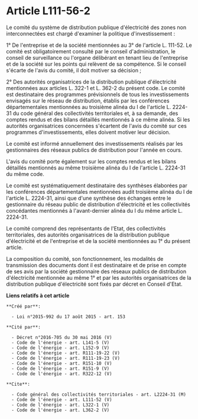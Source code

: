 # Article L111-56-2

Le comité du système de distribution publique d'électricité des zones non interconnectées est chargé d'examiner la politique
d'investissement : 

1° De l'entreprise et de la société mentionnées au 3° de l'article L. 111-52. Le comité est obligatoirement consulté par le
conseil d'administration, le conseil de surveillance ou l'organe délibérant en tenant lieu de l'entreprise et de la société
sur les points qui relèvent de sa compétence. Si le conseil s'écarte de l'avis du comité, il doit motiver sa décision ; 

2° Des autorités organisatrices de la distribution publique d'électricité mentionnées aux articles L. 322-1 et L. 362-2 du
présent code. Le comité est destinataire des programmes prévisionnels de tous les investissements envisagés sur le réseau de
distribution, établis par les conférences départementales mentionnées au 
troisième alinéa du I de l'article L. 2224-31 du code général des collectivités territoriales 
et, à sa demande, des comptes rendus et des bilans détaillés mentionnés à ce même alinéa. Si les autorités organisatrices
concernées s'écartent de l'avis du comité sur ces programmes d'investissements, elles doivent motiver leur décision. 

Le comité est informé annuellement des investissements réalisés par les gestionnaires des réseaux publics de distribution
pour l'année en cours. 

L'avis du comité porte également sur les comptes rendus et les bilans détaillés mentionnés au même troisième alinéa du I de
l'article L. 2224-31 du même code. 

Le comité est systématiquement destinataire des synthèses élaborées par les conférences départementales mentionnées audit
troisième alinéa du I de l'article L. 2224-31, ainsi que d'une synthèse des échanges entre le gestionnaire du réseau public
de distribution d'électricité et les collectivités concédantes mentionnés à l'avant-dernier alinéa du I du même article L.
2224-31. 

Le comité comprend des représentants de l'Etat, des collectivités territoriales, des autorités organisatrices de la
distribution publique d'électricité et de l'entreprise et de la société mentionnées au 1° du présent article. 

La composition du comité, son fonctionnement, les modalités de transmission des documents dont il est destinataire et de
prise en compte de ses avis par la société gestionnaire des réseaux publics de distribution d'électricité mentionnée au même
1° et par les autorités organisatrices de la distribution publique d'électricité sont fixés par décret en Conseil d'Etat.

**Liens relatifs à cet article**

	**Créé par**:

	  - Loi n°2015-992 du 17 août 2015 - art. 153

	**Cité par**:

	  - Décret n°2016-705 du 30 mai 2016 (V)
	  - Code de l'énergie - art. L141-5 (V)
	  - Code de l'énergie - art. L152-9 (V)
	  - Code de l'énergie - art. R111-19-22 (V)
	  - Code de l'énergie - art. R111-19-23 (V)
	  - Code de l'énergie - art. R151-10 (V)
	  - Code de l'énergie - art. R151-9 (V)
	  - Code de l'énergie - art. R322-12 (V)

	**Cite**:

	  - Code général des collectivités territoriales - art. L2224-31 (M)
	  - Code de l'énergie - art. L111-52 (V)
	  - Code de l'énergie - art. L322-1 (V)
	  - Code de l'énergie - art. L362-2 (V)
